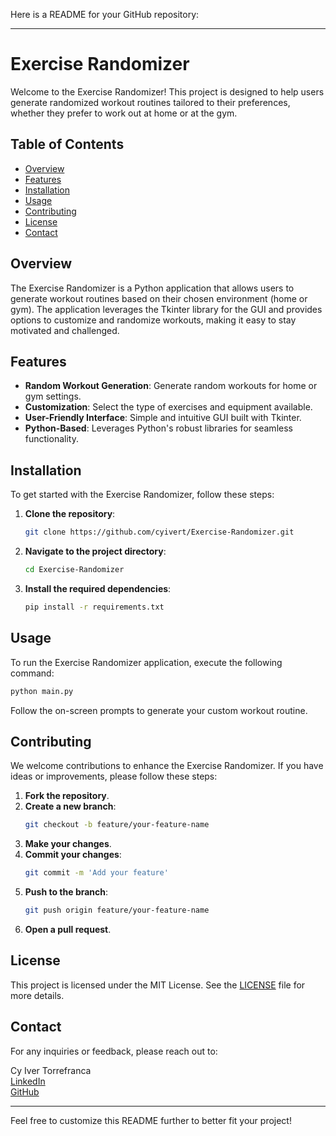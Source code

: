 Here is a README for your GitHub repository:

---

# Exercise Randomizer

Welcome to the Exercise Randomizer! This project is designed to help users generate randomized workout routines tailored to their preferences, whether they prefer to work out at home or at the gym.

## Table of Contents

- [Overview](#overview)
- [Features](#features)
- [Installation](#installation)
- [Usage](#usage)
- [Contributing](#contributing)
- [License](#license)
- [Contact](#contact)

## Overview

The Exercise Randomizer is a Python application that allows users to generate workout routines based on their chosen environment (home or gym). The application leverages the Tkinter library for the GUI and provides options to customize and randomize workouts, making it easy to stay motivated and challenged.

## Features

- **Random Workout Generation**: Generate random workouts for home or gym settings.
- **Customization**: Select the type of exercises and equipment available.
- **User-Friendly Interface**: Simple and intuitive GUI built with Tkinter.
- **Python-Based**: Leverages Python's robust libraries for seamless functionality.

## Installation

To get started with the Exercise Randomizer, follow these steps:

1. **Clone the repository**:
    ```bash
    git clone https://github.com/cyivert/Exercise-Randomizer.git
    ```

2. **Navigate to the project directory**:
    ```bash
    cd Exercise-Randomizer
    ```

3. **Install the required dependencies**:
    ```bash
    pip install -r requirements.txt
    ```

## Usage

To run the Exercise Randomizer application, execute the following command:

```bash
python main.py
```

Follow the on-screen prompts to generate your custom workout routine.

## Contributing

We welcome contributions to enhance the Exercise Randomizer. If you have ideas or improvements, please follow these steps:

1. **Fork the repository**.
2. **Create a new branch**:
    ```bash
    git checkout -b feature/your-feature-name
    ```
3. **Make your changes**.
4. **Commit your changes**:
    ```bash
    git commit -m 'Add your feature'
    ```
5. **Push to the branch**:
    ```bash
    git push origin feature/your-feature-name
    ```
6. **Open a pull request**.

## License

This project is licensed under the MIT License. See the [LICENSE](LICENSE) file for more details.

## Contact

For any inquiries or feedback, please reach out to:

Cy Iver Torrefranca  
[LinkedIn](https://www.linkedin.com/in/cyivertorrefranca)  
[GitHub](https://github.com/cyivert)  

---

Feel free to customize this README further to better fit your project!
